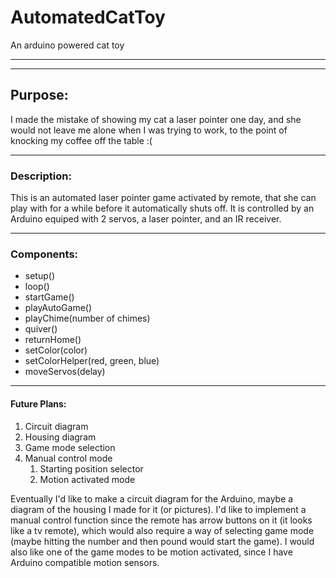 # AutomatedCatToy
An arduino powered cat toy
***
***

## Purpose:


I made the mistake of showing my cat a laser pointer one day, and she would not leave me alone when I was trying to work, to the point of knocking my coffee off the table :( 

***

### Description:


This is an automated laser pointer game activated by remote, that she can play with for a while before it automatically shuts off. It is controlled by an Arduino equiped with 2 servos, a laser pointer, and an IR receiver. 

***

### Components:

* setup()
* loop()
* startGame()
* playAutoGame()
* playChime(number of chimes)
* quiver()
* returnHome()
* setColor(color)
* setColorHelper(red, green, blue)
* moveServos(delay)
***

#### Future Plans:

1. Circuit diagram
1. Housing diagram
1. Game mode selection
1. Manual control mode
   1. Starting position selector
   1. Motion activated mode

Eventually I'd like to make a circuit diagram for the Arduino, maybe a diagram of the housing I made for it (or pictures). I'd like to implement a manual control function since the remote has arrow buttons on it (it looks like a tv remote), which would also require a way of selecting game mode (maybe hitting the number and then pound would start the game). I would also like one of the game modes to be motion activated, since I have Arduino compatible motion sensors.
